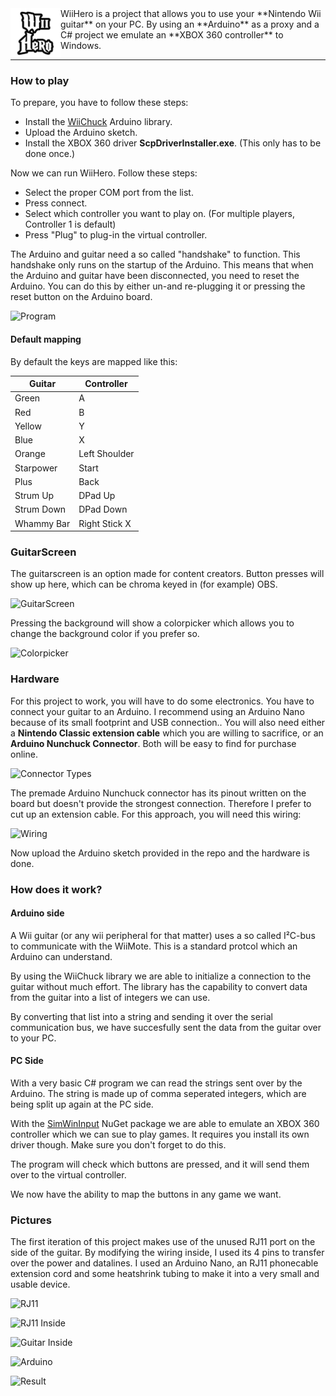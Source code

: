 <img align='left' src="Assets/Logo/logo.png" width="80">
WiiHero is a project that allows you to use your **Nintendo Wii guitar** on your PC. By using an **Arduino** as a proxy and a C# project we emulate an **XBOX 360 controller** to Windows.

<hr>

### How to play
To prepare, you have to follow these steps:

* Install the [WiiChuck](https://github.com/madhephaestus/WiiChuck) Arduino library.
* Upload the Arduino sketch.
* Install the XBOX 360 driver **ScpDriverInstaller.exe**. (This only has to be done once.)

Now we can run WiiHero. Follow these steps:

* Select the proper COM port from the list.
* Press connect.
* Select which controller you want to play on. (For multiple players, Controller 1 is default)
* Press "Plug" to plug-in the virtual controller.

The Arduino and guitar need a so called "handshake" to function. This handshake only runs on the startup of the Arduino. This means that when the Arduino and guitar have been disconnected, you need to reset the Arduino. You can do this by either un-and re-plugging it or pressing the reset button on the Arduino board.

![Program](http://jkctech.nl/posts/wiihero/pictures/program.png)

#### Default mapping
By default the keys are mapped like this:

|Guitar		|Controller		|
|-----------|---------------|
|Green		|A				|
|Red		|B				|
|Yellow		|Y				|
|Blue		|X				|
|Orange		|Left Shoulder	|
|Starpower	|Start			|
|Plus		|Back			|
|Strum Up	|DPad Up		|
|Strum Down	|DPad Down		|
|Whammy Bar	|Right Stick X	|

### GuitarScreen
The guitarscreen is an option made for content creators.
Button presses will show up here, which can be chroma keyed in (for example) OBS.

![GuitarScreen](http://jkctech.nl/posts/wiihero/pictures/guitarscreen.png)

Pressing the background will show a colorpicker which allows you to change the background color if you prefer so.

![Colorpicker](http://jkctech.nl/posts/wiihero/pictures/guitarscreen_color.png)

### Hardware
For this project to work, you will have to do some electronics. You have to connect your guitar to an Arduino. I recommend using an Arduino Nano because of its small footprint and USB connection.. You will also need either a **Nintendo Classic extension cable** which you are willing to sacrifice, or an **Arduino Nunchuck Connector**. Both will be easy to find for purchase online.

![Connector Types](http://jkctech.nl/posts/wiihero/pictures/twoconnectors.png)

The premade Arduino Nunchuck connector has its pinout written on the board but doesn't provide the strongest connection. Therefore I prefer to cut up an extension cable. For this approach, you will need this wiring:

![Wiring](http://jkctech.nl/posts/wiihero/pictures/wiring.png)

Now upload the Arduino sketch provided in the repo and the hardware is done.

### How does it work?

#### Arduino side
A Wii guitar (or any wii peripheral for that matter) uses a so called I²C-bus to communicate with the WiiMote. This is a standard protcol which an Arduino can understand.

By using the WiiChuck library we are able to initialize a connection to the guitar without much effort. The library has the capability to convert data from the guitar into a list of integers we can use.

By converting that list into a string and sending it over the serial communication bus, we have succesfully sent the data from the guitar over to your PC.

#### PC Side
With a very basic C# program we can read the strings sent over by the Arduino. The string is made up of comma seperated integers, which are being split up again at the PC side.

With the [SimWinInput](https://github.com/DavidRieman/SimWinInput) NuGet package we are able to emulate an XBOX 360 controller which we can sue to play games. It requires you install its own driver though. Make sure you don't forget to do this.

The program will check which buttons are pressed, and it will send them over to the virtual controller.

We now have the ability to map the buttons in any game we want.

### Pictures
The first iteration of this project makes use of the unused RJ11 port on the side of the guitar. By modifying the wiring inside, I used its 4 pins to transfer over the power and datalines. I used an Arduino Nano, an RJ11 phonecable extension cord and some heatshrink tubing to make it into a very small and usable device.

![RJ11](http://jkctech.nl/posts/wiihero/pictures/pic_rj11.jpg)

![RJ11 Inside](http://jkctech.nl/posts/wiihero/pictures/pic_insideconnector.jpg)

![Guitar Inside](http://jkctech.nl/posts/wiihero/pictures/pic_inside.jpg)

![Arduino](http://jkctech.nl/posts/wiihero/pictures/pic_arduino.jpg)

![Result](http://jkctech.nl/posts/wiihero/pictures/pic_result.jpg)
